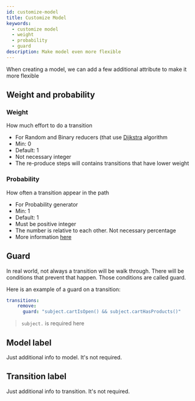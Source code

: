 ```yaml
---
id: customize-model
title: Customize Model
keywords:
  - customize model
  - weight
  - probability
  - guard
description: Make model even more flexible
---
```


When creating a model, we can add a few additional attribute to make it more flexible

## Weight and probability

### Weight

How much effort to do a transition

* For Random and Binary reducers (that use [Dijkstra](https://en.wikipedia.org/wiki/Dijkstra%27s_algorithm) algorithm
* Min: 0
* Default: 1
* Not necessary integer
* The re-produce steps will contains transitions that have lower weight

### Probability

How often a transition appear in the path

* For Probability generator
* Min: 1
* Default: 1
* Must be positive integer
* The number is relative to each other. Not necessary percentage
* More information [here](https://stackoverflow.com/a/11872928)

## Guard

In real world, not always a transition will be walk through. There will be conditions that prevent that happen. Those conditions are called guard.

Here is an example of a guard on a transition:

```yaml
transitions:
    remove:
      guard: "subject.cartIsOpen() && subject.cartHasProducts()"
```

> `subject.` is required here

## Model label

Just additional info to model. It's not required.

## Transition label

Just additional info to transition. It's not required.
